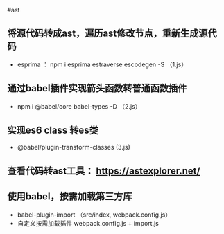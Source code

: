 #ast
## 将源代码转成ast，遍历ast修改节点，重新生成源代码
- esprima ： npm i esprima estraverse escodegen -S （1.js）
## 通过babel插件实现箭头函数转普通函数插件
- npm i @babel/core babel-types -D （2.js）
## 实现es6 class 转es类
- @babel/plugin-transform-classes (3.js)
## 查看代码转ast工具： https://astexplorer.net/
## 使用babel，按需加载第三方库
- babel-plugin-import  （src/index, webpack.config.js）
- 自定义按需加载插件 webpack.config.js + import.js


